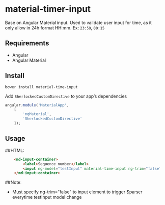 material-timer-input
==================

Base on Angular Material input. Used to validate user input for time, as it only allow in 24h format HH:mm. Ex: `23:50`, `00:15`

Requirements
-------

- Angular
- Angular Material

Install
-------

    bower install material-time-input


Add `SherlockedCustomDirective` to your app’s dependencies

```javascript
angular.module('MaterialApp',
    [
        'ngMaterial',
        'SherlockedCustomDirective'
    ]);
```

Usage
-----

##HTML: 

```html
    <md-input-container>
        <label>Sequence number</label>
        <input ng-model="testInput" material-time-input ng-trim="false">
    </md-input-container>
```

##Note:
- Must specify ng-trim="false" to input element to trigger $parser everytime testInput model change
